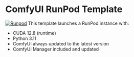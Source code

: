 # ComfyUI RunPod Template
[![Runpod](https://api.runpod.io/badge/BVGAL/comfyui-runpod-template)](https://console.runpod.io/hub/BVGAL/comfyui-runpod-template)
This template launches a RunPod instance with:

- CUDA 12.8 (runtime)
- Python 3.11
- ComfyUI always updated to the latest version
- ComfyUI Manager included and updated

